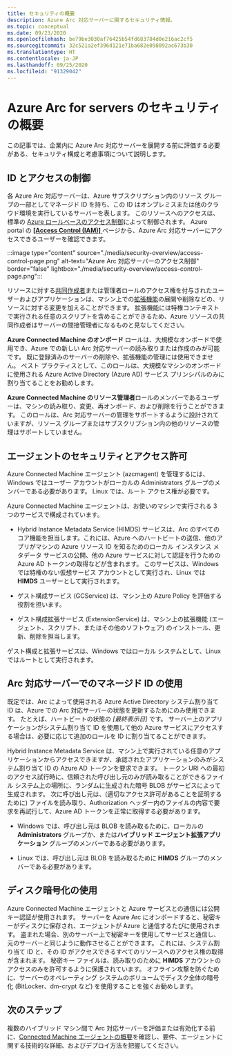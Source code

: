 ```yaml
---
title: セキュリティの概要
description: Azure Arc 対応サーバーに関するセキュリティ情報。
ms.topic: conceptual
ms.date: 09/23/2020
ms.openlocfilehash: be79be3030af76425b54fd683784d0e216ac2cf5
ms.sourcegitcommit: 32c521a2ef396d121e71ba682e098092ac673b30
ms.translationtype: HT
ms.contentlocale: ja-JP
ms.lasthandoff: 09/25/2020
ms.locfileid: "91329042"
---
```

# <a name="azure-arc-for-servers-security-overview"></a>Azure Arc for servers のセキュリティの概要

この記事では、企業内に Azure Arc 対応サーバーを展開する前に評価する必要がある、セキュリティ構成と考慮事項について説明します。

## <a name="identity-and-access-control"></a>ID とアクセスの制御

各 Azure Arc 対応サーバーは、Azure サブスクリプション内のリソース グループの一部としてマネージド ID を持ち、この ID はオンプレミスまたは他のクラウド環境を実行しているサーバーを表します。 このリソースへのアクセスは、標準の [Azure ロールベースのアクセス制御](../../role-based-access-control/overview.md)によって制御されます。 Azure portal の [ **[Access Control (IAM)]** ](../../role-based-access-control/role-assignments-portal.md#access-control-iam) ページから、Azure Arc 対応サーバーにアクセスできるユーザーを確認できます。

:::image type="content" source="./media/security-overview/access-control-page.png" alt-text="Azure Arc 対応サーバーのアクセス制御" border="false" lightbox="./media/security-overview/access-control-page.png":::

リソースに対する[共同作成者](../../role-based-access-control/built-in-roles.md#contributor)または管理者ロールのアクセス権を付与されたユーザーおよびアプリケーションは、マシン上での[拡張機能](manage-vm-extensions.md)の展開や削除などの、リソースに対する変更を加えることができます。 拡張機能には特権コンテキストで実行される任意のスクリプトを含めることができるため、Azure リソースの共同作成者はサーバーの間接管理者になるものと見なしてください。

**Azure Connected Machine のオンボード** ロールは、大規模なオンボードで使用でき、Azure での新しい Arc 対応サーバーの読み取りまたは作成のみが可能です。 既に登録済みのサーバーの削除や、拡張機能の管理には使用できません。 ベスト プラクティスとして、このロールは、大規模なマシンのオンボードに使用される Azure Active Directory (Azure AD) サービス プリンシパルのみに割り当てることをお勧めします。

**Azure Connected Machine のリソース管理者**ロールのメンバーであるユーザーは、マシンの読み取り、変更、再オンボード、および削除を行うことができます。 このロールは、Arc 対応サーバーの管理をサポートするように設計されていますが、リソース グループまたはサブスクリプション内の他のリソースの管理はサポートしていません。

## <a name="agent-security-and-permissions"></a>エージェントのセキュリティとアクセス許可

Azure Connected Machine エージェント (azcmagent) を管理するには、Windows ではユーザー アカウントがローカルの Administrators グループのメンバーである必要があります。 Linux では、ルート アクセス権が必要です。

Azure Connected Machine エージェントは、お使いのマシンで実行される 3 つのサービスで構成されています。

* Hybrid Instance Metadata Service (HIMDS) サービスは、Arc のすべてのコア機能を担当します。これには、Azure へのハートビートの送信、他のアプリがマシンの Azure リソース ID を知るためのローカル インスタンス メタデータ サービスの公開、他の Azure サービスに対して認証を行うための Azure AD トークンの取得などが含まれます。 このサービスは、Windows では特権のない仮想サービス アカウントとして実行され、Linux では **HIMDS** ユーザーとして実行されます。

* ゲスト構成サービス (GCService) は、マシン上の Azure Policy を評価する役割を担います。

* ゲスト構成拡張サービス (ExtensionService) は、マシン上の拡張機能 (エージェント、スクリプト、またはその他のソフトウェア) のインストール、更新、削除を担当します。

ゲスト構成と拡張サービスは、Windows ではローカル システムとして、Linux ではルートとして実行されます。

## <a name="using-a-managed-identity-with-arc-enabled-servers"></a>Arc 対応サーバーでのマネージド ID の使用

既定では、Arc によって使用される Azure Active Directory システム割り当て ID は、Azure での Arc 対応サーバーの状態を更新するためにのみ使用できます。 たとえば、ハートビートの状態の *[最終表示日]* です。 サーバー上のアプリケーションがシステム割り当て ID を使用して他の Azure サービスにアクセスする場合は、必要に応じて追加のロールを ID に割り当てることができます。

Hybrid Instance Metadata Service は、マシン上で実行されている任意のアプリケーションからアクセスできますが、承認されたアプリケーションのみがシステム割り当て ID の Azure AD トークンを要求できます。 トークン URI への最初のアクセス試行時に、信頼された呼び出し元のみが読み取ることができるファイル システム上の場所に、ランダムに生成された暗号 BLOB がサービスによって生成されます。 次に呼び出し元は、(適切なアクセス許可があることを証明するために) ファイルを読み取り、Authorization ヘッダー内のファイルの内容で要求を再試行して、Azure AD トークンを正常に取得する必要があります。

* Windows では、呼び出し元は BLOB を読み取るために、ローカルの **Administrators** グループか、または**ハイブリッド エージェント拡張アプリケーション** グループのメンバーである必要があります。

* Linux では、呼び出し元は BLOB を読み取るために **HIMDS** グループのメンバーである必要があります。

## <a name="using-disk-encryption"></a>ディスク暗号化の使用

Azure Connected Machine エージェントと Azure サービスとの通信には公開キー認証が使用されます。 サーバーを Azure Arc にオンボードすると、秘密キーがディスクに保存され、エージェントが Azure と通信するたびに使用されます。 盗まれた場合、別のサーバー上で秘密キーを使用してサービスと通信し、元のサーバーと同じように動作させることができます。 これには、システム割り当て ID と、その ID がアクセスできるすべてのリソースへのアクセス権の取得が含まれます。 秘密キー ファイルは、読み取りのために **HIMDS** アカウントのアクセスのみを許可するように保護されています。 オフライン攻撃を防ぐために、サーバーのオペレーティング システムのボリュームでディスク全体の暗号化 (BitLocker、dm-crypt など) を使用することを強くお勧めします。

## <a name="next-steps"></a>次のステップ

複数のハイブリッド マシン間で Arc 対応サーバーを評価または有効化する前に、[Connected Machine エージェントの概要](agent-overview.md)を確認し、要件、エージェントに関する技術的な詳細、およびデプロイ方法を把握してください。
